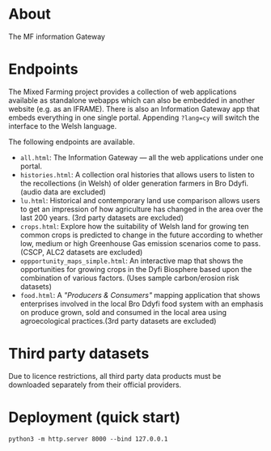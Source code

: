# About
The MF information Gateway

# Endpoints

The Mixed Farming project provides a collection of web applications available as standalone webapps which can also be embedded in another website (e.g. as an IFRAME). There is also an Information Gateway app that embeds everything in one single portal. Appending `?lang=cy` will switch the interface to the Welsh language.

The following endpoints are available. 

* `all.html`: 
	The Information Gateway &mdash; all the web applications under one portal.
* `histories.html`: 
	A collection oral histories that allows users to listen to the recollections (in Welsh) of older generation farmers in Bro Ddyfi. (audio data are excluded)
* `lu.html`: 
	Historical and contemporary land use comparison allows users to get an impression of how agriculture has changed in the area over the last 200 years. (3rd party datasets are excluded)
* `crops.html`: 
	Explore how the suitability of Welsh land for growing ten common crops is predicted to change in the future according to whether low, medium or high Greenhouse Gas emission scenarios come to pass. (CSCP, ALC2 datasets are excluded)
* `oppportunity_maps_simple.html`: 
        An interactive map that shows the opportunities for growing crops in the Dyfi Biosphere based upon the combination of various factors. (Uses sample carbon/erosion risk datasets)
* `food.html`:
        A *"Producers & Consumers"* mapping application that shows enterprises involved in the local Bro Ddyfi food system with an emphasis on produce grown, sold and consumed in the local area using agroecological practices.(3rd party datasets are excluded)

# Third party datasets
Due to licence restrictions, all third party data products must be downloaded separately from their official providers. 

# Deployment (quick start)
 
	python3 -m http.server 8000 --bind 127.0.0.1
